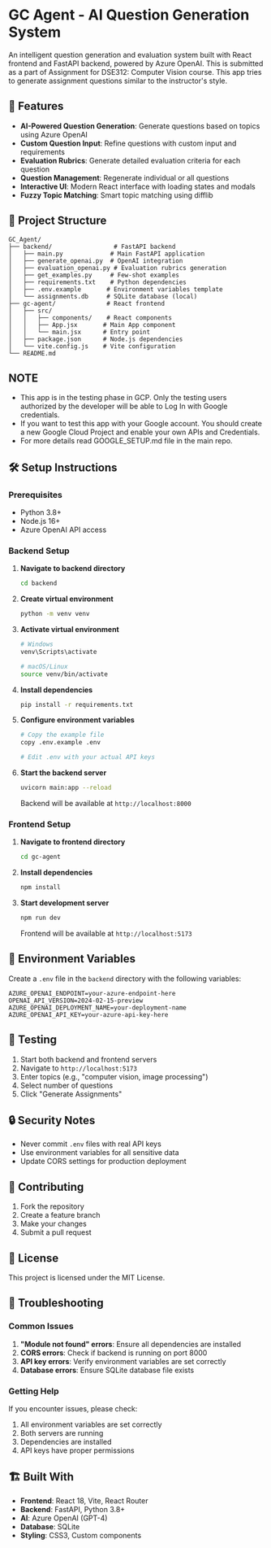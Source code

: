 # GC Agent - AI Question Generation System

An intelligent question generation and evaluation system built with React frontend and FastAPI backend, powered by Azure OpenAI. This is submitted as a part of Assignment for DSE312: Computer Vision course. This app tries to generate assignment questions similar to the instructor's style.

## 🚀 Features

- **AI-Powered Question Generation**: Generate questions based on topics using Azure OpenAI
- **Custom Question Input**: Refine questions with custom input and requirements
- **Evaluation Rubrics**: Generate detailed evaluation criteria for each question
- **Question Management**: Regenerate individual or all questions
- **Interactive UI**: Modern React interface with loading states and modals
- **Fuzzy Topic Matching**: Smart topic matching using difflib

## 📁 Project Structure

```
GC_Agent/
├── backend/                 # FastAPI backend
│   ├── main.py             # Main FastAPI application
│   ├── generate_openai.py  # OpenAI integration
│   ├── evaluation_openai.py # Evaluation rubrics generation
│   ├── get_examples.py     # Few-shot examples
│   ├── requirements.txt    # Python dependencies
│   ├── .env.example       # Environment variables template
│   └── assignments.db     # SQLite database (local)
├── gc-agent/              # React frontend
│   ├── src/
│   │   ├── components/    # React components
│   │   ├── App.jsx       # Main App component
│   │   └── main.jsx      # Entry point
│   ├── package.json      # Node.js dependencies
│   └── vite.config.js    # Vite configuration
└── README.md
```

## NOTE
- This app is in the testing phase in GCP. Only the testing users authorized by the developer will be able to Log In with Google credentials.
- If you want to test this app with your Google account. You should create a new Google Cloud Project and enable your own APIs and Credentials.
- For more details read GOOGLE_SETUP.md file in the main repo.

## 🛠️ Setup Instructions

### Prerequisites
- Python 3.8+
- Node.js 16+
- Azure OpenAI API access

### Backend Setup

1. **Navigate to backend directory**
   ```bash
   cd backend
   ```

2. **Create virtual environment**
   ```bash
   python -m venv venv
   ```

3. **Activate virtual environment**
   ```bash
   # Windows
   venv\Scripts\activate
   
   # macOS/Linux
   source venv/bin/activate
   ```

4. **Install dependencies**
   ```bash
   pip install -r requirements.txt
   ```

5. **Configure environment variables**
   ```bash
   # Copy the example file
   copy .env.example .env
   
   # Edit .env with your actual API keys
   ```

6. **Start the backend server**
   ```bash
   uvicorn main:app --reload
   ```

   Backend will be available at `http://localhost:8000`

### Frontend Setup

1. **Navigate to frontend directory**
   ```bash
   cd gc-agent
   ```

2. **Install dependencies**
   ```bash
   npm install
   ```

3. **Start development server**
   ```bash
   npm run dev
   ```

   Frontend will be available at `http://localhost:5173`

## 🔧 Environment Variables

Create a `.env` file in the `backend` directory with the following variables:

```env
AZURE_OPENAI_ENDPOINT=your-azure-endpoint-here
OPENAI_API_VERSION=2024-02-15-preview
AZURE_OPENAI_DEPLOYMENT_NAME=your-deployment-name
AZURE_OPENAI_API_KEY=your-azure-api-key-here
```

## 🧪 Testing

1. Start both backend and frontend servers
2. Navigate to `http://localhost:5173`
3. Enter topics (e.g., "computer vision, image processing")
4. Select number of questions
5. Click "Generate Assignments"

## 🔒 Security Notes

- Never commit `.env` files with real API keys
- Use environment variables for all sensitive data
- Update CORS settings for production deployment

## 🤝 Contributing

1. Fork the repository
2. Create a feature branch
3. Make your changes
4. Submit a pull request

## 📄 License

This project is licensed under the MIT License.

## 🐛 Troubleshooting

### Common Issues

1. **"Module not found" errors**: Ensure all dependencies are installed
2. **CORS errors**: Check if backend is running on port 8000
3. **API key errors**: Verify environment variables are set correctly
4. **Database errors**: Ensure SQLite database file exists

### Getting Help

If you encounter issues, please check:
1. All environment variables are set correctly
2. Both servers are running
3. Dependencies are installed
4. API keys have proper permissions

## 🏗️ Built With

- **Frontend**: React 18, Vite, React Router
- **Backend**: FastAPI, Python 3.8+
- **AI**: Azure OpenAI (GPT-4)
- **Database**: SQLite
- **Styling**: CSS3, Custom components
